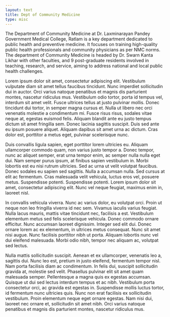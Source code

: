 ```yaml
---
layout: text
title: Dept of Community Medicine
type: misc
---
```



<p class="mt-5 text-justify">
The Department of  Community Medicine at Dr. Laxminarayan Pandey  Government Medical College, Ratlam is a key department dedicated to public health and preventive medicine. It focuses on training high-quality public health professionals and community physicians as per NMC norms. The department of Community Medicine is headed by Dr. Swarn Kanta Likhar with other faculties, and 9 post-graduate residents involved in teaching, research, and service, aiming to address national and local public health challenges.
</p>

<p class="mt-5 text-justify">
 Lorem ipsum dolor sit amet, consectetur adipiscing elit. Vestibulum vulputate diam sit amet tellus faucibus tincidunt. Nunc imperdiet sollicitudin dui in auctor. Orci varius natoque penatibus et magnis dis parturient montes, nascetur ridiculus mus. Vestibulum odio tortor, porta id tempus vel, interdum sit amet velit. Fusce ultrices tellus at justo pulvinar mollis. Donec tincidunt dui tortor, in semper magna cursus et. Nulla ut libero nec orci venenatis molestie a condimentum mi. Fusce risus risus, sodales vitae neque at, egestas euismod felis. Aliquam blandit ante eu justo tempus dictum sit amet fringilla sem. Donec lacinia sagittis suscipit. Duis sed ante eu ipsum posuere aliquet. Aliquam dapibus sit amet urna ac dictum. Cras dolor est, porttitor a metus eget, pulvinar scelerisque nunc.
</p>
<p class="mt-5 text-justify">
Duis convallis ligula sapien, eget porttitor lorem ultricies eu. Aliquam ullamcorper commodo quam, non varius justo tempor a. Donec tempor, nunc ac aliquet semper, erat urna tempor enim, ac semper nulla nulla eget dui. Nam semper purus ipsum, at finibus sapien vestibulum in. Morbi lobortis est eu nisi rutrum ultricies. Sed ac urna ut velit volutpat faucibus. Donec sodales eu sapien sed sagittis. Nulla a accumsan nulla. Sed cursus at elit ac fermentum. Cras malesuada velit vehicula, luctus eros vel, posuere metus. Suspendisse potenti. Suspendisse potenti. Lorem ipsum dolor sit amet, consectetur adipiscing elit. Nunc vel neque feugiat, maximus enim in, laoreet nisl.
</p>
<p class="mt-5 text-justify">
In convallis vehicula viverra. Nunc ac varius dolor, eu volutpat orci. Proin ut neque non leo fringilla viverra id nec sem. Vivamus iaculis varius feugiat. Nulla lacus mauris, mattis vitae tincidunt nec, facilisis a est. Vestibulum elementum metus sed felis scelerisque vehicula. Donec commodo ornare efficitur. Nunc accumsan laoreet dignissim. Integer sed elit dui. Donec ornare lorem ac ex elementum, in ultrices metus consequat. Nunc sit amet nisi augue. Nunc facilisis porttitor nibh ut porta. Aliquam lobortis nunc vel dui eleifend malesuada. Morbi odio nibh, tempor nec aliquam ac, volutpat sed lectus.
</p>
<p class="mt-5 text-justify">
Nulla mattis sollicitudin suscipit. Aenean et ex ullamcorper, venenatis leo a, sagittis dui. Nunc leo est, pretium in justo eleifend, fermentum tempor nisl. Nam porta facilisis diam ac condimentum. In felis dui, suscipit sollicitudin gravida at, molestie sed velit. Phasellus pulvinar elit sit amet quam malesuada semper. Pellentesque a magna quis ex egestas accumsan. Quisque ut dui sed lectus interdum tempus et ac nibh. Vestibulum porta consectetur orci, ac gravida est egestas in. Suspendisse mollis luctus tortor, id fermentum nunc ultricies quis. Nunc non erat facilisis ex sollicitudin vestibulum. Proin elementum neque eget ornare egestas. Nam nisi dui, laoreet nec ornare et, sollicitudin sit amet nibh. Orci varius natoque penatibus et magnis dis parturient montes, nascetur ridiculus mus. 
</p>